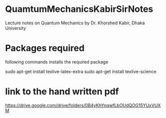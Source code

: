 # QuamtumMechanicsKabirSirNotes
Lecture notes on Quantum Mechanics by Dr. Khorshed Kabir, Dhaka University


# Packages required
following commands installs the required package

sudo apt-get install texlive-latex-extra
sudo apt-get install texlive-science


# link to the hand written pdf
https://drive.google.com/drive/folders/0B4yKhYnqwfLbOUdQOG15YUxVUXM

